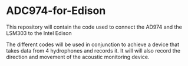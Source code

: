 # ADC974-for-Edison

This repository will contain the code used to connect the AD974 and the LSM303 to the Intel Edison

The different codes will be used in conjunction to achieve a device that takes data from 4 hydrophones
and records it.  It will will also record the direction and movement of the acoustic monitoring device.
